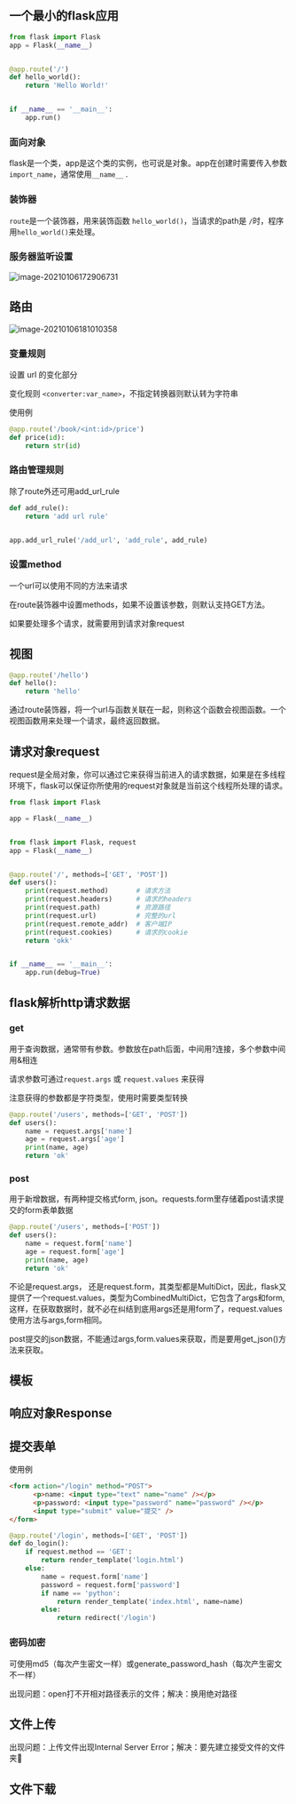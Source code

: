 ## 一个最小的flask应用

```python
from flask import Flask
app = Flask(__name__)


@app.route('/')
def hello_world():
    return 'Hello World!'


if __name__ == '__main__':
    app.run()
```

### 面向对象

flask是一个类，app是这个类的实例，也可说是对象。app在创建时需要传入参数`import_name`，通常使用`__name__` .

### 装饰器

`route`是一个装饰器，用来装饰函数 `hello_world()`，当请求的path是 `/`时，程序用`hello_world()`来处理。

### 服务器监听设置

![image-20210106172906731](flask.assets/image-20210106172906731.png)

## 路由

![image-20210106181010358](flask.assets/image-20210106181010358.png)

### 变量规则

设置 url 的变化部分

变化规则 `<converter:var_name>`，不指定转换器则默认转为字符串

使用例

```python
@app.route('/book/<int:id>/price')
def price(id):
    return str(id)
```

### 路由管理规则

除了route外还可用add_url_rule

```python
def add_rule():
    return 'add url rule'


app.add_url_rule('/add_url', 'add_rule', add_rule)
```

### 设置method

一个url可以使用不同的方法来请求

在route装饰器中设置methods，如果不设置该参数，则默认支持GET方法。

如果要处理多个请求，就需要用到请求对象request

## 视图

```python
@app.route('/hello')
def hello():
    return 'hello'
```

通过route装饰器，将一个url与函数关联在一起，则称这个函数会视图函数。一个视图函数用来处理一个请求，最终返回数据。

## 请求对象request

request是全局对象，你可以通过它来获得当前进入的请求数据，如果是在多线程环境下，flask可以保证你所使用的request对象就是当前这个线程所处理的请求。

```python
from flask import Flask

app = Flask(__name__)


from flask import Flask, request
app = Flask(__name__)


@app.route('/', methods=['GET', 'POST'])
def users():
    print(request.method)       # 请求方法
    print(request.headers)      # 请求的headers
    print(request.path)         # 资源路径
    print(request.url)          # 完整的url
    print(request.remote_addr)  # 客户端IP
    print(request.cookies)      # 请求的cookie
    return 'okk'


if __name__ == '__main__':
    app.run(debug=True)
```

## flask解析http请求数据

### get

用于查询数据，通常带有参数。参数放在path后面，中间用?连接，多个参数中间用&相连

请求参数可通过`request.args` 或 `request.values` 来获得

注意获得的参数都是字符类型，使用时需要类型转换

```python
@app.route('/users', methods=['GET', 'POST'])
def users():
    name = request.args['name']
    age = request.args['age']
    print(name, age)
    return 'ok'
```

### post

用于新增数据，有两种提交格式form, json。requests.form里存储着post请求提交的form表单数据

```python
@app.route('/users', methods=['POST'])
def users():
    name = request.form['name']
    age = request.form['age']
    print(name, age)
    return 'ok'
```

不论是request.args， 还是request.form，其类型都是MultiDict，因此，flask又提供了一个request.values，类型为CombinedMultiDict，它包含了args和form,这样，在获取数据时，就不必在纠结到底用args还是用form了，request.values使用方法与args,form相同。

post提交的json数据，不能通过args,form.values来获取，而是要用get_json()方法来获取。

## 模板



## 响应对象Response



## 提交表单

使用例

```html
<form action="/login" method="POST">
      <p>name: <input type="text" name="name" /></p>
      <p>password: <input type="password" name="password" /></p>
      <input type="submit" value="提交" />
</form>
```

```python
@app.route('/login', methods=['GET', 'POST'])
def do_login():
    if request.method == 'GET':
        return render_template('login.html')
    else:
        name = request.form['name']
        password = request.form['password']
        if name == 'python':
            return render_template('index.html', name=name)
        else:
            return redirect('/login')
```

### 密码加密

可使用md5（每次产生密文一样）或generate_password_hash（每次产生密文不一样）

出现问题：open打不开相对路径表示的文件；解决：换用绝对路径

## 文件上传

出现问题：上传文件出现Internal Server Error；解决：要先建立接受文件的文件夹📂

## 文件下载